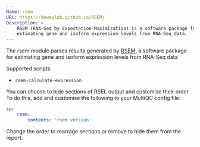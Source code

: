 ```yaml
---
Name: rsem
URL: https://deweylab.github.io/RSEM/
Description: >
    RSEM (RNA-Seq by Expectation-Maximization) is a software package for 
    estimating gene and isoform expression levels from RNA-Seq data. 
---
```


The rsem module parses results generated by
[RSEM](https://deweylab.github.io/RSEM/),
a software package for estimating gene and isoform expression levels 
from RNA-Seq data

Supported scripts:

* `rsem-calculate-expression`

You can choose to hide sections of RSEL output and customise their order.
To do this, add and customise the following to your MultiQC config file:

```yaml
sp:
    rsem:
        contents: 'rsem version'
```

Change the order to rearrage sections or remove to hide them from the report.
